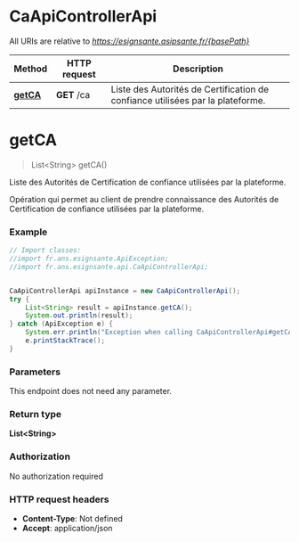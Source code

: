 # CaApiControllerApi

All URIs are relative to *https://esignsante.asipsante.fr/{basePath}*

Method | HTTP request | Description
------------- | ------------- | -------------
[**getCA**](CaApiControllerApi.md#getCA) | **GET** /ca | Liste des Autorités de Certification de confiance utilisées par la plateforme.

<a name="getCA"></a>
# **getCA**
> List&lt;String&gt; getCA()

Liste des Autorités de Certification de confiance utilisées par la plateforme.

Opération qui permet au client de prendre connaissance des Autorités de Certification de confiance utilisées par la plateforme. 

### Example
```java
// Import classes:
//import fr.ans.esignsante.ApiException;
//import fr.ans.esignsante.api.CaApiControllerApi;


CaApiControllerApi apiInstance = new CaApiControllerApi();
try {
    List<String> result = apiInstance.getCA();
    System.out.println(result);
} catch (ApiException e) {
    System.err.println("Exception when calling CaApiControllerApi#getCA");
    e.printStackTrace();
}
```

### Parameters
This endpoint does not need any parameter.

### Return type

**List&lt;String&gt;**

### Authorization

No authorization required

### HTTP request headers

 - **Content-Type**: Not defined
 - **Accept**: application/json

